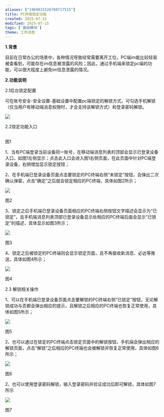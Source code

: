 ```yaml
---
aliases: ["1969831526780717515"]
title: PC终端锁定功能
created: 2025-07-15
modified: 2025-07-15
tags: ['基础模块']
theme: 工作消息
---
```


**1.背景**

目前在日常办公的场景中，各种情况导致经常需要离开工位，PC端im能比较轻易被查看到，可能存在im信息被泄露的风险；因此，通过手机端来锁定pc端的功能，可以很大程度上避免im信息泄露的情况。

**2.功能说明**

2.1后台锁定配置

可在账号安全-安全设置-基础设置中配置pc端锁定的解锁方式，可勾选手机解锁（仅当用户有移动端消息权限时，才会支持该解锁方式）和登录密码解锁。

![](0dbcd41a2c96155996c424891be06b61.jpg)

2.2锁定功能入口

##

图1

1、当有PC端登录当前设备同一账号，在移动端消息列表的顶部会显示已登录设备入口，如图1左侧显示；点击此入口会进入图1右侧页面，在此页面中针对PC端登录设备，右侧增加显示锁定按钮；

2、在手机端已登录设备页面点击要锁定的PC终端右侧“未锁定”按钮，会弹出二次确认弹窗，点击“确定”之后就会锁定相应的PC终端，具体如图2所示；

![](38354e97a9d3720d2f52ea2187e41674.jpg)

图2

3、锁定之后手机端已登录设备页面相应的PC终端右侧按钮文字描述会显示为“已锁定”，且手机端消息列表顶部已登录设备显示处相应的PC终端后面会显示“已锁定”的描述，具体显示如图3所示；

![](a62ce2615868394f210d86a9225b9b08.jpg)

图3

4、锁定之后被锁定的PC终端则会显示锁定页面，且不再接收新消息、必达等推送，具体如图4所示；

![](09de1e4b6f128ada88c2422dae265b11.jpg)

图4

2.3 解锁相关操作

1、可以在手机端已登录设备页面点击要解锁的PC终端右侧“已锁定”按钮，无论解锁成功与否都会弹出相应的提示，且解锁之后相应的PC终端也恢复正常使用，具体如图5所示；

![](85e1afb4882f736fb29b66f28e85f9f6.jpg)

图5

2、也可以通过在锁定的PC终端点击锁定页面中的解锁按钮，手机端会弹出相应的解锁页面，点击“解锁”之后相应的PC终端也会被解锁并恢复正常使用，具体如图6所示；

![](737e9b047bdf15c0bcd63375e36ff105.jpg)

图6

2、也可以使用登录密码解锁，输入登录密码并验证成功后即可解锁，具体如图7所示

![](64f6b75274bd591a87793c0c42c9a6e0.jpg)

图7